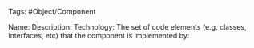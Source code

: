 Tags: #Object/Component

Name:
Description:
Technology:
The set of code elements (e.g. classes, interfaces, etc) that the component is implemented by:

